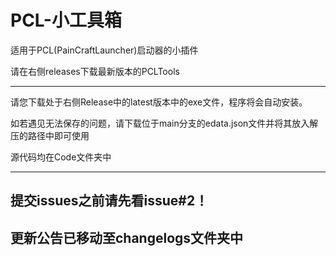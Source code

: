 # PCL-小工具箱
适用于PCL(PainCraftLauncher)启动器的小插件

请在右侧releases下载最新版本的PCLTools

---

请您下载处于右侧Release中的latest版本中的exe文件，程序将会自动安装。

如若遇见无法保存的问题，请下载位于main分支的edata.json文件并将其放入解压的路径中即可使用

源代码均在Code文件夹中

---

## 提交issues之前请先看issue#2！
## 更新公告已移动至changelogs文件夹中

